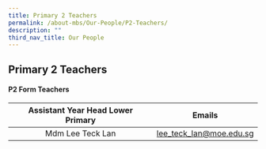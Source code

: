 ```yaml
---
title: Primary 2 Teachers
permalink: /about-mbs/Our-People/P2-Teachers/
description: ""
third_nav_title: Our People
---
```

## Primary 2 Teachers

#### P2 Form Teachers

| Assistant Year Head Lower Primary |          Emails         |
|:---------------------------------:|:-----------------------:|
| Mdm Lee Teck Lan                  | lee_teck_lan@moe.edu.sg |


